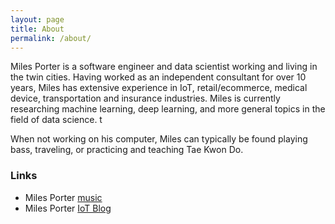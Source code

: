 ```yaml
---
layout: page
title: About
permalink: /about/
---
```


Miles Porter is a software engineer and data scientist working and living in the twin cities.  Having worked as an independent consultant for over 10 years, Miles has extensive experience in IoT, retail/ecommerce, medical device, transportation and insurance industries.  Miles is currently researching machine learning, deep learning, and more general topics in the field of data science. t

When not working on his computer, Miles can typically be found playing bass, traveling, or practicing and teaching Tae Kwon Do.

### Links
- Miles Porter [music](https://milesporter.bandcamp.com/track/all-the-things-you-are)
- Miles Porter [IoT Blog](https://pragmaticiot.wordpress.com)

